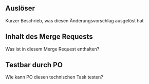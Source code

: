 ## Auslöser

Kurzer Beschrieb, was diesen Änderungsvorschlag ausgelöst hat

## Inhalt des Merge Requests

Was ist in diesem Merge Request enthalten?

## Testbar durch PO

Wie kann PO diesen technischen Task testen?
